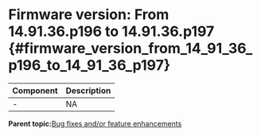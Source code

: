 # Firmware version: From 14.91.36.p196 to 14.91.36.p197 {#firmware_version_from_14_91_36_p196_to_14_91_36_p197}

|Component|Description|
|-----------|-------------|
|-|NA|

**Parent topic:**[Bug fixes and/or feature enhancements](../topics/bug_fixes_andor_feature_enhancements_03.md)

